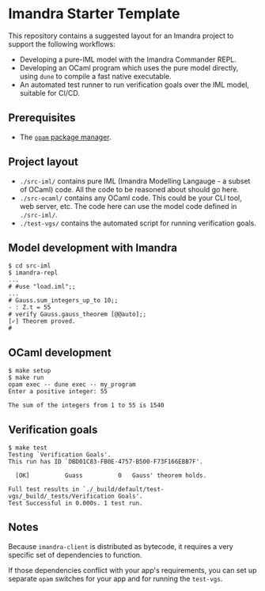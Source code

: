 # Imandra Starter Template

This repository contains a suggested layout for an Imandra project to support the following workflows:

* Developing a pure-IML model with the Imandra Commander REPL.
* Developing an OCaml program which uses the pure model directly, using `dune` to compile a fast native executable.
* An automated test runner to run verification goals over the IML model, suitable for CI/CD.

## Prerequisites

- The [`opam` package manager](https://opam.ocaml.org/).


## Project layout

* `./src-iml/` contains pure IML (Imandra Modelling Langauge - a subset of OCaml) code. All the code to be reasoned about should go here.
* `./src-ocaml/` contains any OCaml code. This could be your CLI tool, web server, etc. The code here can use the model code defined in `./src-iml/`.
* `./test-vgs/` contains the automated script for running verification goals.


## Model development with Imandra

```
$ cd src-iml
$ imandra-repl
...
# #use "load.iml";;
...
# Gauss.sum_integers_up_to 10;;
- : Z.t = 55
# verify Gauss.gauss_theorem [@@auto];;
[✓] Theorem proved.
#
```


## OCaml development

```
$ make setup
$ make run
opam exec -- dune exec -- my_program
Enter a positive integer: 55

The sum of the integers from 1 to 55 is 1540
```

## Verification goals

```
$ make test
Testing `Verification Goals'.
This run has ID `DBD01C83-FB0E-4757-B500-F73F166EBB7F'.

  [OK]          Guass          0   Gauss' theorem holds.

Full test results in `./_build/default/test-vgs/_build/_tests/Verification Goals'.
Test Successful in 0.000s. 1 test run.
```

## Notes

Because `imandra-client` is distributed as bytecode, it requires a very specific
set of dependencies to function.

If those dependencies conflict with your app's requirements, you can set up
separate `opam` switches for your app and for running the `test-vgs`.
